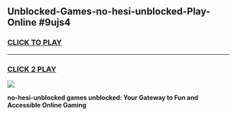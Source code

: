 
## Unblocked-Games-no-hesi-unblocked-Play-Online #9ujs4
<h3>
<a href="https://news.freeplayer.one?title=no-hesi-unblocked&ref=3">CLICK TO PLAY</a></h3>
<hr>

<h3>
<a href="https://news.freeplayer.one?title=no-hesi-unblocked&ref=3">CLICK 2 PLAY</a>
  
</h3>

<a href="https://news.freeplayer.one?title=no-hesi-unblocked&ref=3"><img src="https://clearcache.store/games.png"></a>


**no-hesi-unblocked games unblocked: Your Gateway to Fun and Accessible Online Gaming**
